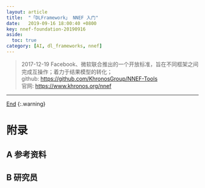 ```yaml
---
layout: article
title:  "「DLFramework」 NNEF 入门"
date:   2019-09-16 18:00:40 +0800
key: nnef-foundation-20190916
aside:
  toc: true
category: [AI, dl_frameworks, nnef]
---
```

<span id='head'></span>  
>2017-12-19 Facebook、微软联合推出​的一个开放标准，旨在不同框架之间完成互操作；着力于结果模型的转化；     
github: <https://github.com/KhronosGroup/NNEF-Tools>      
官网: <https://www.khronos.org/nnef>     

<!--more-->     


-------------------  
[End](#head)
{:.warning}  


# 附录
## A 参考资料

## B 研究员
